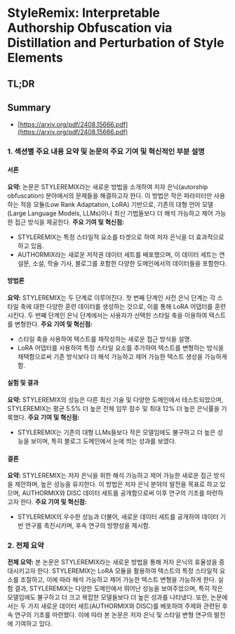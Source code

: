 # StyleRemix: Interpretable Authorship Obfuscation via Distillation and Perturbation of Style Elements
## TL;DR
## Summary
- [https://arxiv.org/pdf/2408.15666.pdf](https://arxiv.org/pdf/2408.15666.pdf)

### 1. 섹션별 주요 내용 요약 및 논문의 주요 기여 및 혁신적인 부분 설명

#### 서론
**요약:** 논문은 STYLEREMIX라는 새로운 방법을 소개하여 저자 은닉(autorship obfuscation) 분야에서의 문제들을 해결하고자 한다. 이 방법은 작은 파라미터만 사용하는 적응 모듈(Low Rank Adaptation, LoRA) 기반으로, 기존의 대형 언어 모델(Large Language Models, LLMs)이나 최신 기법들보다 더 해석 가능하고 제어 가능한 접근 방식을 제공한다.
**주요 기여 및 혁신점:** 
- STYLEREMIX는 특정 스타일적 요소를 타겟으로 하여 저자 은닉을 더 효과적으로 하고 있음.
- AUTHORMIX라는 새로운 저작권 데이터 세트를 배포했으며, 이 데이터 세트는 연설문, 소설, 학술 기사, 블로그를 포함한 다양한 도메인에서의 데이터들을 포함한다.

#### 방법론
**요약:** STYLEREMIX는 두 단계로 이루어진다. 첫 번째 단계인 사전 은닉 단계는 각 스타일 축에 대한 다양한 훈련 데이터를 생성하는 것으로, 이를 통해 LoRA 어댑터를 훈련시킨다. 두 번째 단계인 은닉 단계에서는 사용자가 선택한 스타일 축을 이용하여 텍스트를 변형한다.
**주요 기여 및 혁신점:** 
- 스타일 축을 사용하여 텍스트를 재작성하는 새로운 접근 방식을 설명. 
- LoRA 어댑터를 사용하여 특정 스타일 요소를 추가하여 텍스트를 변형하는 방식을 채택함으로써 기존 방식보다 더 해석 가능하고 제어 가능한 텍스트 생성을 가능하게 함.

#### 실험 및 결과
**요약:** STYLEREMIX의 성능은 다른 최신 기술 및 다양한 도메인에서 테스트되었으며, STYLEREMIX는 평균 5.5% 더 높은 전체 임무 점수 및 최대 12% 더 높은 은닉률을 기록했다.
**주요 기여 및 혁신점:** 
- STYLEREMIX는 기존의 대형 LLMs들보다 작은 모델임에도 불구하고 더 높은 성능을 보이며, 특히 블로그 도메인에서 눈에 띄는 성과를 보였다.

#### 결론
**요약:** STYLEREMIX는 저자 은닉을 위한 해석 가능하고 제어 가능한 새로운 접근 방식을 제안하며, 높은 성능을 유지한다. 이 방법은 저자 은닉 분야의 발전을 목표로 하고 있으며, AUTHORMIX와 DISC 데이터 세트를 공개함으로써 이후 연구의 기초를 마련하고자 한다.
**주요 기여 및 혁신점:** 
 - STYLEREMIX의 우수한 성능과 더불어, 새로운 데이터 세트를 공개하여 데이터 기반 연구를 촉진시키며, 후속 연구의 방향성을 제시함.

### 2. 전체 요약

**전체 요약:** 본 논문은 STYLEREMIX라는 새로운 방법을 통해 저자 은닉의 효율성을 증대시키고자 한다. STYLEREMIX는 LoRA 모듈을 활용하여 텍스트의 특정 스타일적 요소를 조절하고, 이에 따라 해석 가능하고 제어 가능한 텍스트 변형을 가능하게 한다. 실험 결과, STYLEREMIX는 다양한 도메인에서 뛰어난 성능을 보여주었으며, 특히 작은 모델임에도 불구하고 더 크고 복잡한 모델들보다 더 높은 성과를 나타냈다. 또한, 논문에서는 두 가지 새로운 데이터 세트(AUTHORMIX와 DISC)를 배포하여 주제와 관련된 후속 연구의 기초를 마련했다. 이에 따라 본 논문은 저자 은닉 및 스타일 변형 연구의 발전에 기여하고 있다.